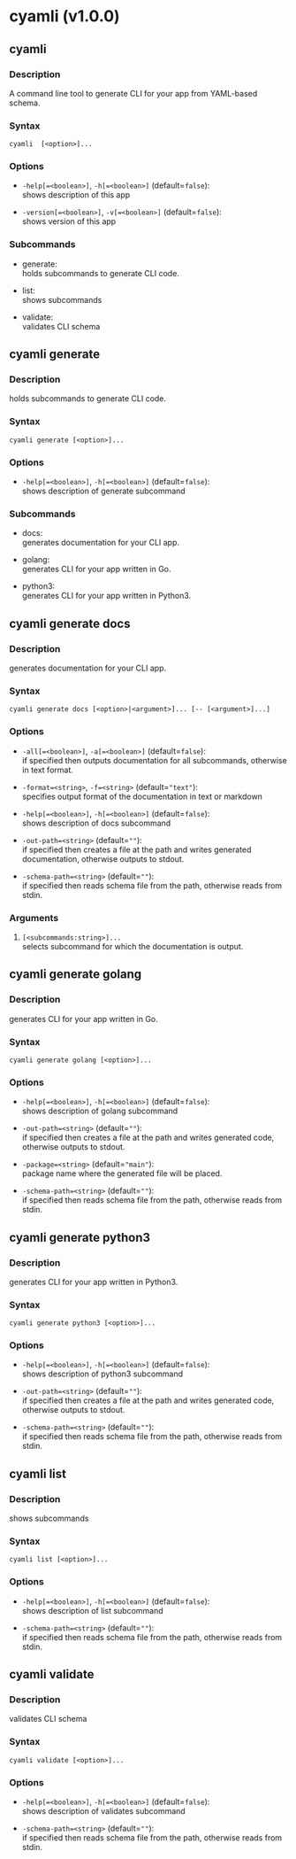 # cyamli (v1.0.0)

## cyamli

### Description

A command line tool to generate CLI for your app from YAML-based schema.

### Syntax

```shell
cyamli  [<option>]...
```

### Options

* `-help[=<boolean>]`, `-h[=<boolean>]`  (default=`false`):  
  shows description of this app  

* `-version[=<boolean>]`, `-v[=<boolean>]`  (default=`false`):  
  shows version of this app  

### Subcommands

* generate:  
  holds subcommands to generate CLI code.  

* list:  
  shows subcommands  

* validate:  
  validates CLI schema  


## cyamli generate

### Description

holds subcommands to generate CLI code.

### Syntax

```shell
cyamli generate [<option>]...
```

### Options

* `-help[=<boolean>]`, `-h[=<boolean>]`  (default=`false`):  
  shows description of generate subcommand  

### Subcommands

* docs:  
  generates documentation for your CLI app.  

* golang:  
  generates CLI for your app written in Go.  

* python3:  
  generates CLI for your app written in Python3.  


## cyamli generate docs

### Description

generates documentation for your CLI app.

### Syntax

```shell
cyamli generate docs [<option>|<argument>]... [-- [<argument>]...]
```

### Options

* `-all[=<boolean>]`, `-a[=<boolean>]`  (default=`false`):  
  if specified then outputs documentation for all subcommands, otherwise in text format.  

* `-format=<string>`, `-f=<string>`  (default=`"text"`):  
  specifies output format of the documentation in text or markdown  

* `-help[=<boolean>]`, `-h[=<boolean>]`  (default=`false`):  
  shows description of docs subcommand  

* `-out-path=<string>`  (default=`""`):  
  if specified then creates a file at the path and writes generated documentation, otherwise outputs to stdout.  

* `-schema-path=<string>`  (default=`""`):  
  if specified then reads schema file from the path, otherwise reads from stdin.  

### Arguments

1. `[<subcommands:string>]...`  
  selects subcommand for which the documentation is output.  


## cyamli generate golang

### Description

generates CLI for your app written in Go.

### Syntax

```shell
cyamli generate golang [<option>]...
```

### Options

* `-help[=<boolean>]`, `-h[=<boolean>]`  (default=`false`):  
  shows description of golang subcommand  

* `-out-path=<string>`  (default=`""`):  
  if specified then creates a file at the path and writes generated code, otherwise outputs to stdout.  

* `-package=<string>`  (default=`"main"`):  
  package name where the generated file will be placed.  

* `-schema-path=<string>`  (default=`""`):  
  if specified then reads schema file from the path, otherwise reads from stdin.  


## cyamli generate python3

### Description

generates CLI for your app written in Python3.

### Syntax

```shell
cyamli generate python3 [<option>]...
```

### Options

* `-help[=<boolean>]`, `-h[=<boolean>]`  (default=`false`):  
  shows description of python3 subcommand  

* `-out-path=<string>`  (default=`""`):  
  if specified then creates a file at the path and writes generated code, otherwise outputs to stdout.  

* `-schema-path=<string>`  (default=`""`):  
  if specified then reads schema file from the path, otherwise reads from stdin.  


## cyamli list

### Description

shows subcommands

### Syntax

```shell
cyamli list [<option>]...
```

### Options

* `-help[=<boolean>]`, `-h[=<boolean>]`  (default=`false`):  
  shows description of list subcommand  

* `-schema-path=<string>`  (default=`""`):  
  if specified then reads schema file from the path, otherwise reads from stdin.  


## cyamli validate

### Description

validates CLI schema

### Syntax

```shell
cyamli validate [<option>]...
```

### Options

* `-help[=<boolean>]`, `-h[=<boolean>]`  (default=`false`):  
  shows description of validates subcommand  

* `-schema-path=<string>`  (default=`""`):  
  if specified then reads schema file from the path, otherwise reads from stdin.  


